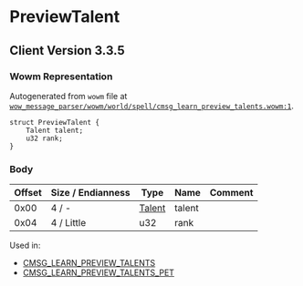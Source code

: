 # PreviewTalent

## Client Version 3.3.5

### Wowm Representation

Autogenerated from `wowm` file at [`wow_message_parser/wowm/world/spell/cmsg_learn_preview_talents.wowm:1`](https://github.com/gtker/wow_messages/tree/main/wow_message_parser/wowm/world/spell/cmsg_learn_preview_talents.wowm#L1).
```rust,ignore
struct PreviewTalent {
    Talent talent;
    u32 rank;
}
```
### Body

| Offset | Size / Endianness | Type | Name | Comment |
| ------ | ----------------- | ---- | ---- | ------- |
| 0x00 | 4 / - | [Talent](talent.md) | talent |  |
| 0x04 | 4 / Little | u32 | rank |  |


Used in:
* [CMSG_LEARN_PREVIEW_TALENTS](cmsg_learn_preview_talents.md)
* [CMSG_LEARN_PREVIEW_TALENTS_PET](cmsg_learn_preview_talents_pet.md)

